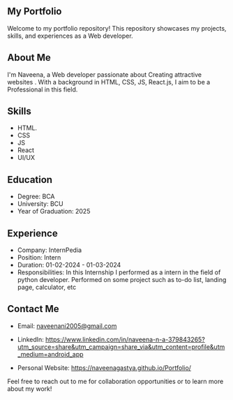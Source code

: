 ## My Portfolio

Welcome to my portfolio repository! This repository showcases my projects, skills, and experiences as a Web developer.

## About Me

I'm Naveena, a Web developer  passionate about Creating attractive websites . With a background in HTML, CSS, JS, React.js, I aim to be a Professional in this field.

## Skills

- HTML.
- CSS
- JS
- React
- UI/UX

## Education

- Degree: BCA
- University: BCU
- Year of Graduation: 2025

## Experience

- Company: InternPedia 
- Position: Intern
- Duration: 01-02-2024 - 01-03-2024
- Responsibilities: In this Internship I performed as a intern  in the field of python developer. Performed on some project such as to-do list, landing page, calculator, etc


## Contact Me

- Email: naveenani2005@gmail.com

- LinkedIn: https://www.linkedin.com/in/naveena-n-a-379843265?utm_source=share&utm_campaign=share_via&utm_content=profile&utm_medium=android_app

- Personal Website: https://naveenagastya.github.io/Portfolio/

Feel free to reach out to me for collaboration opportunities or to learn more about my work!
